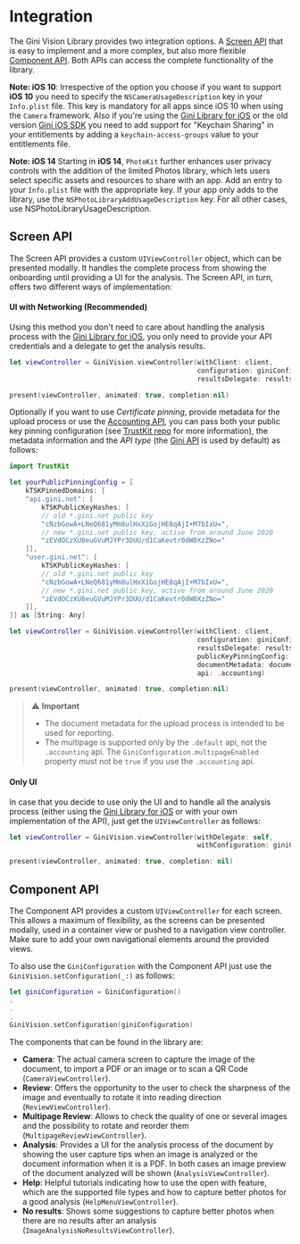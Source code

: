 Integration
=============================

The Gini Vision Library provides two integration options. A [Screen API](#screen-api) that is easy to implement and a more complex, but also more flexible [Component API](#component-api). Both APIs can access the complete functionality of the library.

**Note: iOS 10**: Irrespective of the option you choose if you want to support **iOS 10** you need to specify the `NSCameraUsageDescription` key in your `Info.plist` file. This key is mandatory for all apps since iOS 10 when using the `Camera` framework. Also if you're using the [Gini Library for iOS](https://github.com/gini/gini-ios) or the old version [Gini iOS SDK](https://github.com/gini/gini-sdk-ios) you need to add support for "Keychain Sharing" in your entitlements by adding a `keychain-access-groups` value to your entitlements file.

**Note: iOS 14** Starting in **iOS 14**, `PhotoKit` further enhances user privacy controls with the addition of the limited Photos library, which lets users select specific assets and resources to share with an app. Add an entry to your `Info.plist` file with the appropriate key. If your app only adds to the library, use the `NSPhotoLibraryAddUsageDescription` key. For all other cases, use NSPhotoLibraryUsageDescription.

## Screen API

The Screen API provides a custom `UIViewController` object, which can be presented modally. It handles the complete process from showing the onboarding until providing a UI for the analysis.
The Screen API, in turn, offers two different ways of implementation:

#### UI with Networking (Recommended)
Using this method you don't need to care about handling the analysis process with the [Gini Library for iOS](https://github.com/gini/gini-ios), you only need to provide your API credentials and a delegate to get the analysis results.

```swift
let viewController = GiniVision.viewController(withClient: client,
                                               configuration: giniConfiguration,
                                               resultsDelegate: resultsDelegate)

present(viewController, animated: true, completion:nil)
```

Optionally if you want to use _Certificate pinning_, provide metadata for the upload process or use the [Accounting API](https://accounting-api.gini.net/documentation/), you can pass both your public key pinning configuration (see [TrustKit repo](https://github.com/datatheorem/TrustKit) for more information), the metadata information and the _API type_ (the [Gini API](http://developer.gini.net/gini-api/html/index.html) is used by default) as follows:

```swift
import TrustKit

let yourPublicPinningConfig = [
    kTSKPinnedDomains: [
    "api.gini.net": [
        kTSKPublicKeyHashes: [
        // old *.gini.net public key
        "cNzbGowA+LNeQ681yMm8ulHxXiGojHE8qAjI+M7bIxU=",
        // new *.gini.net public key, active from around June 2020
        "zEVdOCzXU8euGVuMJYPr3DUU/d1CaKevtr0dW0XzZNo="
    ]],
    "user.gini.net": [
        kTSKPublicKeyHashes: [
        // old *.gini.net public key
        "cNzbGowA+LNeQ681yMm8ulHxXiGojHE8qAjI+M7bIxU=",
        // new *.gini.net public key, active from around June 2020
        "zEVdOCzXU8euGVuMJYPr3DUU/d1CaKevtr0dW0XzZNo="
    ]],
]] as [String: Any]

let viewController = GiniVision.viewController(withClient: client,
                                               configuration: giniConfiguration,
                                               resultsDelegate: resultsDelegate,
                                               publicKeyPinningConfig: yourPublicPinningConfig,
                                               documentMetadata: documentMetadata,
                                               api: .accounting)

present(viewController, animated: true, completion:nil)
```


> ⚠️  **Important**
> - The document metadata for the upload process is intended to be used for reporting.
> - The multipage is supported only by the `.default` api, not the `.accounting` api. The `GiniConfiguration.multipageEnabled` property must not be `true` if you use the `.accounting` api.


#### Only UI

In case that you decide to use only the UI and to handle all the analysis process (either using the [Gini Library for iOS](https://github.com/gini/gini-ios) or with your own implementation of the API), just get the `UIViewController` as follows:

```swift
let viewController = GiniVision.viewController(withDelegate: self,
                                               withConfiguration: giniConfiguration)

present(viewController, animated: true, completion: nil)
```

## Component API

The Component API provides a custom `UIViewController` for each screen. This allows a maximum of flexibility, as the screens can be presented modally, used in a container view or pushed to a navigation view controller. Make sure to add your own navigational elements around the provided views.

To also use the `GiniConfiguration` with the Component API just use the `GiniVision.setConfiguration(_:)` as follows:

```swift
let giniConfiguration = GiniConfiguration()
.
.
.
GiniVision.setConfiguration(giniConfiguration)
```

The components that can be found in the library are:
* **Camera**: The actual camera screen to capture the image of the document, to import a PDF or an image or to scan a QR Code (`CameraViewController`).
* **Review**: Offers the opportunity to the user to check the sharpness of the image and eventually to rotate it into reading direction (`ReviewViewController`).
* **Multipage Review**: Allows to check the quality of one or several images and the possibility to rotate and reorder them (`MultipageReviewViewController`).
* **Analysis**: Provides a UI for the analysis process of the document by showing the user capture tips when an image is analyzed or the document information when it is a PDF. In both cases an image preview of the document analyzed will be shown (`AnalysisViewController`).
* **Help**: Helpful tutorials indicating how to use the open with feature, which are the supported file types and how to capture better photos for a good analysis (`HelpMenuViewController`).
* **No results**: Shows some suggestions to capture better photos when there are no results after an analysis (`ImageAnalysisNoResultsViewController`).
